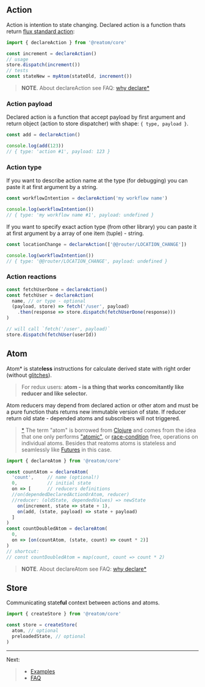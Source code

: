 ## Action
Action is intention to state changing. Declared action is a function thats return [flux standard action](https://github.com/redux-utilities/flux-standard-action):

```js
import { declareAction } from '@reatom/core'

const increment = declareAction()
// usage
store.dispatch(increment())
// tests
const stateNew = myAtom(stateOld, increment())
```

> **NOTE**. About declareAction see FAQ: [why declare*](/faq?id=why-declare)

### Action payload

Declared action is a function that accept payload by first argument and return object (action to store dispatcher) with shape: `{ type, payload }`.

```js
const add = declareAction()

console.log(add(123))
// { type: 'action #1', payload: 123 }
```

### Action type

If you want to describe action name at the type (for debugging) you can paste it at first argument by a string.

```js
const workflowIntention = declareAction('my workflow name')

console.log(workflowIntention())
// { type: 'my workflow name #1', payload: undefined }
```

If you want to specify exact action type (from other library) you can paste it at first argument by a array of one item (tuple) - string.

```js
const locationChange = declareAction(['@@router/LOCATION_CHANGE'])

console.log(workflowIntention())
// { type: '@@router/LOCATION_CHANGE', payload: undefined }
```

### Action reactions

```js
const fetchUserDone = declareAction()
const fetchUser = declareAction(
  name, // or type - optional
  (payload, store) => fetch('/user', payload)
    .then(response => store.dispatch(fetchUserDone(response)))
)

// will call `fetch('/user', payload)`
store.dispatch(fetchUser(userId))
```

## Atom

Atom\* is state**less** instructions for calculate derived state with right order (without [glitches](https://stackoverflow.com/questions/25139257/terminology-what-is-a-glitch-in-functional-reactive-programming-rx)).

> For redux users: **atom - is a thing that works concomitantly like reducer and like selector.**

Atom reducers may depend from declared action or other atom and must be a pure function thats returns new immutable version of state. If reducer return old state - depended atoms and subscribers will not triggered.

> [\*](https://github.com/calmm-js/kefir.atom/blob/master/README.md#related-work) The term "atom" is borrowed from [Clojure](http://clojure.org/reference/atoms) and comes from the idea that one only performs ["atomic"](https://en.wikipedia.org/wiki/Read-modify-write), or [race-condition](https://en.wikipedia.org/wiki/Race_condition) free, operations on individual atoms. Besides that reatoms atoms is stateless and seamlessly like [Futures](https://en.wikipedia.org/wiki/Futures_and_promises) in this case.

```js
import { declareAtom } from '@reatom/core'

const countAtom = declareAtom(
  'count',     // name (optional!)
  0,           // initial state
  on => [      // reducers definitions
  //on(dependedDeclaredActionOrAtom, reducer)
  //reducer: (oldState, dependedValues) => newState
    on(increment, state => state + 1),
    on(add, (state, payload) => state + payload)
  ]
)
const countDoubledAtom = declareAtom(
  0,
  on => [on(countAtom, (state, count) => count * 2)]
)
// shortcut:
// const countDoubledAtom = map(count, count => count * 2)
```
> **NOTE**. About declareAtom see FAQ: [why declare*](/faq?id=why-declare)

## Store

Communicating state**ful** context between actions and atoms.

```js
import { createStore } from '@reatom/core'

const store = createStore(
  atom, // optional
  preloadedState, // optional
)
```

---

Next:

> - <a href="https://artalar.github.io/reatom/#/examples">Examples</a>
> - <a href="https://artalar.github.io/reatom/#/faq">FAQ</a>
